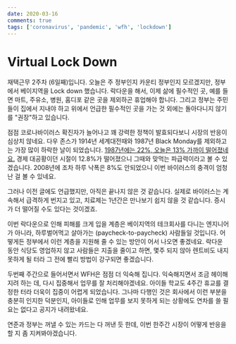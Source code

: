 ```yaml
---
date: 2020-03-16
comments: true
tags: ['coronavirus', 'pandemic', 'wfh', 'lockdown']
---
```


# Virtual Lock Down

재택근무 2주차 (6일째)입니다. 오늘은 주 정부인지 카운티 정부인지 모르겠지만,
정부에서 베이지역을 Lock down 했습니다. 락다운을 해서, 이제 삶에 필수적인 곳,
예를 들면 마트, 주유소, 병원, 홈디포 같은 곳을 제외하곤 휴업해야 합니다. 그리고
정부는 주민들이 집에서 지내야 하고 위에서 언급한 필수적인 곳을 가는 것 외에는
돌아다니지 않기를 "권장"하고 있습니다.

점점 코로나바이러스 확진자가 늘어나고 꽤 강력한 정책이 발효되다보니 시장의
반응이 심상치 않네요. 다우 존스가 1914년 세계대전때와 1987년 Black Monday를
제외하고는 가장 많이 하락한 날이 되었습니다. [1987년에는 22%, 오늘은 13% 가까이
떨어졌네요.][dow-jones-loss] 경제 대공황이던 시절이 12.8%가 떨어졌으니 그때와
맞먹는 파급력이라고 볼 수 있겠습니다. 2008년에 조차 하루 낙폭은 8%도 안되었으니
이번 바이러스의 충격이 엄청난 걸 볼 수 있네요.

[dow-jones-loss]: https://us.spindices.com/indexology/djia-and-sp-500/sizzlers-and-fizzlers

그러나 이전 글에도 언급했지만, 아직은 끝나지 않은 것 같습니다. 실제로 바이러스는
계속해서 급격하게 번지고 있고, 치료제는 1년간은 만나보기 쉽지 않을 것 같습니다.
증시가 더 떨어질 수도 있다는 것이겠죠.

이번 락다운으로 인해 피해를 크게 입을 계층은 베이지역의 테크회사를 다니는
엔지니어가 아니라, 하루벌어먹고 살아가는 (paycheck-to-paycheck) 사람들일
것입니다. 어떻게든 정부에서 이런 계층을 지원해 줄 수 있는 방안이 어서 나오면
좋겠네요. 락다운 동안 식당도 영업하지 않고 사람들은 지출을 줄이고 하면, 몇주
되지 않아 렌트비도 내지 못하게 될 터라 그 전에 빨리 방법이 강구되면 좋겠습니다.

두번째 주간으로 들어서면서 WFH은 점점 더 익숙해 집니다. 익숙해지면서 조금
헤이해지려 하는 데, 다시 집중해서 업무를 잘 처리해야겠네요. 아이들 학교도 4주간
휴교를 결정한 터라 더욱이 집중이 어렵게 되었습니다. 그나마 다행인 것은 회사에서
이런 부분을 충분히 인지한 덕분인지, 아이들로 인해 업무를 보지 못하게 되는
상황에도 연차를 쓸 필요는 없다고 공지가 내려왔네요.

연준과 정부는 꺼낼 수 있는 카드는 다 꺼낸 듯 한데, 이번 한주간 시장이 어떻게
반응을 할 지 좀 지켜봐야겠습니다.
